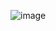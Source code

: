 ![image](https://github.com/ragavanbca/calculator/assets/101350451/5f2db57b-5a14-4f10-9e51-01173e759954)
